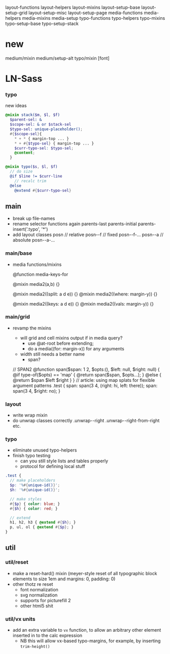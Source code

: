 layout-functions
layout-helpers
layout-mixins
layout-setup-base
layout-setup-grid
layout-setup-misc
layout-setup-page
media-functions
media-helpers
media-mixins
media-setup
typo-functions
typo-helpers
typo-mixins
typo-setup-base
typo-setup-stack

# new

medium/mixin
medium/setup-alt
typo/mixin [font]



# LN-Sass

### typo
new ideas

```scss
@mixin stack($m, $l, $f)
  $parent-sel: &
  $scope-sel: & or $stack-sel
  $typo-sel: unique-placeholder();
  #{$scope-sel}{
    * + * { margin-top ... }
    * + #{$typo-sel} { margin-top ... }
    $curr-typo-sel: $typo-sel;
    @content;
  }

@mixin typo($s, $l, $f)
  // do size
  @if $line != $curr-line
    // recalc trim
  @else
    @extend #{$curr-typo-sel}
  ```

## main

- break up file-names
- rename selector functions again
    parents-last
    parents-initial
    parents-insert('.typo', '*')
- add layout classes
    posn // relative
    posn--f // fixed
    posn--f-...
    posn--a // absolute
    posn--a-...

### main/base

- media functions/mixins

    @function media-keys-for

    @mixin media2(a,b) {}

    @mixin media2((split: a d e)) {}
    @mixin media2((where: margin-y)) {}

    @mixin media2((keys: a d e)) {}
    @mixin media2((vals: margin-y)) {}


### main/grid

- revamp the mixins
    - will grid and cell mixins output if in media query?
        - use @at-root before extending;
        - do a media((for: margin-x)) for any arguments
    - width still needs a better name
        - span?

    // SPAN2
    @function span($span: 1 2, $opts:(), $left: null, $right: null) {
      @if type-of($opts) == 'map' { @return span($span, $opts...); }
      @else {
        @return $span $left $right
      }
    }
    // article: using map splats for flexible argument patterns
    .test {
      span: span(3 4, (right: hi, left: there));
      span: span(3 4, $right: no);
    }


### layout

- write wrap mixin
- do unwrap classes correctly
  .unwrap--right
  .unwrap--right-from-right
  etc.

### typo

- eliminate unused typo-helpers
- finish typo testing
    - can you still style lists and tables properly
    - protocol for defining local stuff

```scss
.test {
  // make placeholders
  $p: '%#{unique-id()}';
  $h: '%#{unique-id()}';

  // make styles
  #{$p} { color: blue; }
  #{$h} { color: red; }

  // extend
  h1, h2, h3 { @extend #{$h}; }
  p, ul, ol { @extend #{$p}; }
}
```

## util

### util/reset

- make a reset-hard() mixin
    (meyer-style reset of all typographic block elements to size 1em and margins: 0, padding: 0)
- other thotz re reset
    - font normalization
    - svg normalization
    - supports for picturefill 2
    - other html5 shit

### util/vx units

- add an extra variable to `vx` function, to allow an arbitrary other element inserted in to the calc expression
	- NB this will allow vx-based typo-margins, for example, by inserting `trim-height()`